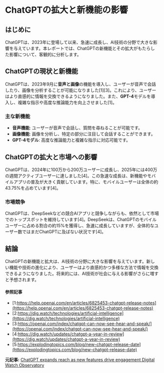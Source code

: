 # ChatGPTの拡大と新機能の影響

## はじめに

ChatGPTは、2023年に登場して以来、急速に成長し、AI技術の分野で大きな影響を与えています。本レポートでは、ChatGPTの新機能とその拡大がもたらした影響について、客観的に分析します。

## ChatGPTの現状と新機能

ChatGPTは、2023年9月に**音声と画像**の機能を導入し、ユーザーが音声で会話したり、画像を分析することが可能になりました[1][3]。これにより、ユーザーはより直感的に情報を交換できるようになりました。また、**GPT-4**モデルを導入し、複雑な指示や高度な推論能力を向上させました[1]。

### 主な新機能

- **音声機能**: ユーザーが音声で会話し、質問を尋ねることが可能です。
- **画像機能**: 画像を分析し、特定の部分に注目して会話することができます。
- **GPT-4モデル**: 高度な推論能力と複雑な指示に対応可能です。

## ChatGPTの拡大と市場への影響

ChatGPTは、2024年に100万から200万ユーザーに成長し、2025年には400万の週間アクティブユーザーに達しました[4]。この急速な成長は、新機能やモバイルアプリの普及が大きく貢献しています。特に、モバイルユーザーは全体の約43.75%を占めています[4]。

### 市場競争

ChatGPTは、DeepSeekなどの競合AIアプリと競争しながらも、依然として市場でのトップスポットを維持しています[4]。DeepSeekは、ChatGPTのモバイルユーザーに占める割合の約15%を獲得し、急速に成長していますが、全体的なユーザー数ではまだChatGPTに及ばない状況です[4]。

## 結論

ChatGPTの新機能と拡大は、AI技術の分野に大きな影響を与えています。新しい機能や技術の進化により、ユーザーはより直感的かつ多様な方法で情報を交換できるようになりました。将来的には、AI技術が社会に与える影響がさらに増すと予想されます。

#### 参照記事
- [1:https://help.openai.com/en/articles/6825453-chatgpt-release-notes](https://help.openai.com/en/articles/6825453-chatgpt-release-notes)
- [2:https://dig.watch/technologies/artificial-intelligence](https://dig.watch/technologies/artificial-intelligence)
- [3:https://openai.com/index/chatgpt-can-now-see-hear-and-speak/](https://openai.com/index/chatgpt-can-now-see-hear-and-speak/)
- [4:https://dig.watch/updates/chatgpt-a-year-in-review](https://dig.watch/updates/chatgpt-a-year-in-review)
- [5:https://explodingtopics.com/blog/new-chatgpt-release-date](https://explodingtopics.com/blog/new-chatgpt-release-date)


**元記事:** [ChatGPT expands reach as new features drive engagement Digital Watch Observatory](https://dig.watch/updates/chatgpt-expands-reach-as-new-features-drive-engagement)